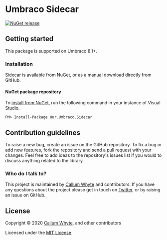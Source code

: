 # Umbraco Sidecar

[![NuGet release](https://img.shields.io/nuget/v/Our.Umbraco.Sidecar.svg)](https://www.nuget.org/packages/Our.Umbraco.Sidecar/)

## Getting started

This package is supported on Umbraco 8.1+.

### Installation

Sidecar is available from NuGet, or as a manual download directly from GitHub.

#### NuGet package repository

To [install from NuGet](https://www.nuget.org/packages/Our.Umbraco.Sidecar/), run the following command in your instance of Visual Studio.

    PM> Install-Package Our.Umbraco.Sidecar

## Contribution guidelines

To raise a new bug, create an issue on the GitHub repository. To fix a bug or add new features, fork the repository and send a pull request with your changes. Feel free to add ideas to the repository's issues list if you would to discuss anything related to the library.

### Who do I talk to?

This project is maintained by [Callum Whyte](https://callumwhyte.com/) and contributors. If you have any questions about the project please get in touch on [Twitter](https://twitter.com/callumbwhyte), or by raising an issue on GitHub.

## License

Copyright &copy; 2020 [Callum Whyte](https://callumwhyte.com/), and other contributors

Licensed under the [MIT License](LICENSE.md).
